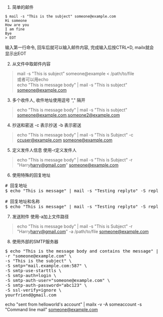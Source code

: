 1. 简单的邮件
```
$ mail -s "This is the subject" someone@example.com
Hi someone
How are you
I am fine
Bye
> EOT
```
输入第一行命令, 回车后就可以输入邮件内容, 完成输入后按CTRL+D, mailx就会显示出EOT

2. 从文件中取邮件内容
> mail -s "This is subject" someone@example < /path/to/file <br/>
或者可以用echo <br/>
> echo "This is message body" | mail -s "This is subject" someone@example.com <br/>

3. 多个收件人, 收件地址使用逗号 "," 隔开
> echo "This is message body" | mail -s "This is subject" someone@example.com,someone2@example.com

4. 抄送和密送
-c 表示抄送  -b 表示密送 <br/>
> echo "This is message body" | mail -s "This is Subject" -c ccuser@example.com someone@example.com

5. 定义发件人信息
使用-r定义发件人<br/>
> echo "This is message body" | mail -s "This is Subject" -r "Harry<harry@gmail.com>" someone@example.com

6. 使用特殊的回复地址
<pre>
# 回复地址
$ echo "This is message" | mail -s "Testing replyto" -S replyto="mark@gmail.com" someone@example.com

# 回复地址和名称
$ echo "This is message" | mail -s "Testing replyto" -S replyto="Mark<mark@gmail.com>" someone@example.com
</pre>

7. 发送附件
使用-a加上文件路径
> echo "This is message body" | mail -s "This is Subject" -r "Harry<harry@gmail.com>" -a /path/to/file someone@example.com

8. 使用外部的SMTP服务器
<pre>
$ echo "This is the message body and contains the message" | mailx -v \
-r "someone@example.com" \
-s "This is the subject" \
-S smtp="mail.example.com:587" \
-S smtp-use-starttls \
-S smtp-auth=login \
-S smtp-auth-user="someone@example.com" \
-S smtp-auth-password="abc123" \
-S ssl-verify=ignore \
yourfriend@gmail.com
</pre>

echo "sent from helloworld's account" | mailx -v -A someaccount -s "Command line mail" someone@example.com <br/>
